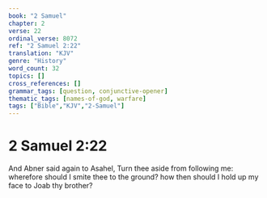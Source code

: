 ```yaml
---
book: "2 Samuel"
chapter: 2
verse: 22
ordinal_verse: 8072
ref: "2 Samuel 2:22"
translation: "KJV"
genre: "History"
word_count: 32
topics: []
cross_references: []
grammar_tags: [question, conjunctive-opener]
thematic_tags: [names-of-god, warfare]
tags: ["Bible","KJV","2-Samuel"]
---
```


# 2 Samuel 2:22

And Abner said again to Asahel, Turn thee aside from following me: wherefore should I smite thee to the ground? how then should I hold up my face to Joab thy brother?
